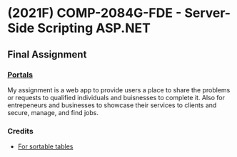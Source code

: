 <h1>(2021F) COMP-2084G-FDE - Server-Side Scripting ASP.NET</h1>
<h2>Final Assignment</h2>
<h3><a href="https://aspfinal-portals.azurewebsites.net">Portals</a></h3>
<p>My assignment is a web app to provide users a place to share the problems or requests to qualified individuals and buisnesses to complete it. Also for entrepeneurs and businesses to showcase their services to clients and secure, manage, and find jobs.</p>
<h3>Credits</h3>
<ul>
<li><a href="">For sortable tables<a/>
</ul>
